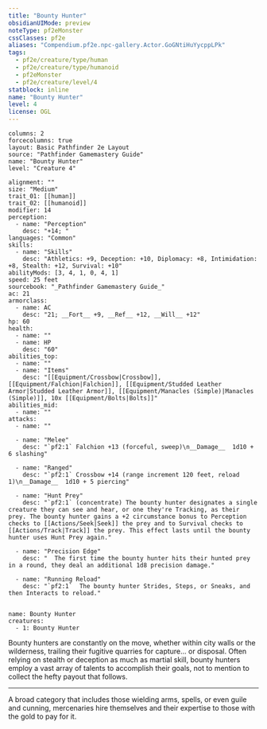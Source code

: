 ```yaml
---
title: "Bounty Hunter"
obsidianUIMode: preview
noteType: pf2eMonster
cssClasses: pf2e
aliases: "Compendium.pf2e.npc-gallery.Actor.GoGNtiHuYycppLPk" 
tags:
  - pf2e/creature/type/human
  - pf2e/creature/type/humanoid
  - pf2eMonster
  - pf2e/creature/level/4
statblock: inline
name: "Bounty Hunter"
level: 4
license: OGL
---
```


```statblock
columns: 2
forcecolumns: true
layout: Basic Pathfinder 2e Layout
source: "Pathfinder Gamemastery Guide"
name: "Bounty Hunter"
level: "Creature 4"

alignment: ""
size: "Medium"
trait_01: [[human]]
trait_02: [[humanoid]]
modifier: 14
perception:
  - name: "Perception"
    desc: "+14; "
languages: "Common"
skills:
  - name: "Skills"
    desc: "Athletics: +9, Deception: +10, Diplomacy: +8, Intimidation: +8, Stealth: +12, Survival: +10"
abilityMods: [3, 4, 1, 0, 4, 1]
speed: 25 feet
sourcebook: "_Pathfinder Gamemastery Guide_"
ac: 21
armorclass:
  - name: AC
    desc: "21; __Fort__ +9, __Ref__ +12, __Will__ +12"
hp: 60
health:
  - name: ""
  - name: HP
    desc: "60"
abilities_top:
  - name: ""
  - name: "Items"
    desc: "[[Equipment/Crossbow|Crossbow]], [[Equipment/Falchion|Falchion]], [[Equipment/Studded Leather Armor|Studded Leather Armor]], [[Equipment/Manacles (Simple)|Manacles (Simple)]], 10x [[Equipment/Bolts|Bolts]]"
abilities_mid:
  - name: ""
attacks:
  - name: ""

  - name: "Melee"
    desc: "`pf2:1` Falchion +13 (forceful, sweep)\n__Damage__  1d10 + 6 slashing"

  - name: "Ranged"
    desc: "`pf2:1` Crossbow +14 (range increment 120 feet, reload 1)\n__Damage__  1d10 + 5 piercing"

  - name: "Hunt Prey"
    desc: "`pf2:1` (concentrate) The bounty hunter designates a single creature they can see and hear, or one they're Tracking, as their prey. The bounty hunter gains a +2 circumstance bonus to Perception checks to [[Actions/Seek|Seek]] the prey and to Survival checks to [[Actions/Track|Track]] the prey. This effect lasts until the bounty hunter uses Hunt Prey again."

  - name: "Precision Edge"
    desc: "  The first time the bounty hunter hits their hunted prey in a round, they deal an additional 1d8 precision damage."

  - name: "Running Reload"
    desc: "`pf2:1`  The bounty hunter Strides, Steps, or Sneaks, and then Interacts to reload."
 
```

```encounter-table
name: Bounty Hunter
creatures:
  - 1: Bounty Hunter
```



Bounty hunters are constantly on the move, whether within city walls or the wilderness, trailing their fugitive quarries for capture... or disposal. Often relying on stealth or deception as much as martial skill, bounty hunters employ a vast array of talents to accomplish their goals, not to mention to collect the hefty payout that follows.

* * *

A broad category that includes those wielding arms, spells, or even guile and cunning, mercenaries hire themselves and their expertise to those with the gold to pay for it.
